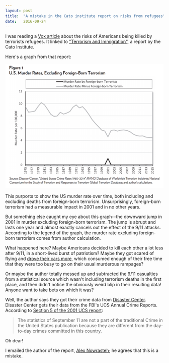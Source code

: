 ```yaml
---
layout: post
title:  "A mistake in the Cato institute report on risks from refugees"
date:   2016-09-24
---
```


I was reading a [Vox article](http://www.vox.com/2016/9/20/12986886/donald-trump-jr-terrorist-skittles-wrong) about the risks of Americans being killed by terrorists refugees. It linked to ["Terrorism and Immigration"](http://object.cato.org/sites/cato.org/files/pubs/pdf/pa798_1_1.pdf), a report by the Cato Institute.

Here's a graph from that report:

![Graph of murder rates over time](/img/cato_graph.png)

This purports to show the US murder rate over time, both including and excluding deaths from foreign-born terrorism. Unsurprisingly, foreign-born terrorism had a measurable impact in 2001 and in no other years.

But something else caught my eye about this graph--the downward jump in 2001 in murder excluding foreign-born terrorism. The jump is abrupt and lasts one year and almost exactly cancels out the effect of the 9/11 attacks. According to the legend of the graph, the murder rate excluding foreign-born terrorism comes from author calculation.

What happened here? Maybe Americans decided to kill each other a lot less after 9/11, in a short-lived burst of patriotism? Maybe they got scared of flying and [drove their cars more](http://www.americanscientist.org/issues/pub/flying-and-driving-after-the-september-11-attacks), which consumed enough of their free time that they were too busy to go on their usual murderous rampages?

Or maybe the author totally messed up and subtracted the 9/11 casualties from a statistical source which wasn't including terrorism deaths in the first place, and then didn't notice the obviously weird blip in their resulting data! Anyone want to take bets on which it was?

Well, the author says they got their crime data from [Disaster Center](http://www.disastercenter.com/crime/uscrime.htm). Disaster Center gets their data from the FBI's UCS Annual Crime Reports. According to [Section 5 of the 2001 UCS report](https://ucr.fbi.gov/crime-in-the-u.s/2001/01sec5.pdf):

> The statistics of September 11 are not a part of the traditional Crime in the United States publication because they are different from the day-to-day crimes committed in this country.

Oh dear!

I emailed the author of the report, [Alex Nowrasteh](http://www.cato.org/people/alex-nowrasteh); he agrees that this is a mistake.
